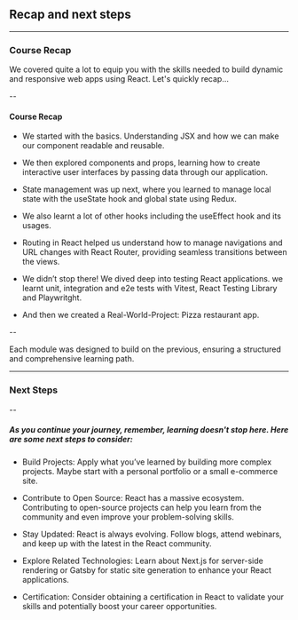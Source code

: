 ## Recap and next steps

---

### Course Recap

We covered quite a lot to equip you with the skills needed to build dynamic and responsive web apps using React. Let's quickly recap...
<!-- .element: class="fragment" -->

--

#### Course Recap


- We started with the basics. Understanding JSX and how we can make our component readable and reusable.
<!-- .element: class="fragment" -->
- We then explored components and props, learning how to create interactive user interfaces by passing data through our application.
<!-- .element: class="fragment" -->
- State management was up next, where you learned to manage local state with the useState hook and global state using Redux.
<!-- .element: class="fragment" -->
- We also learnt a lot of other hooks including the useEffect hook and its usages.
<!-- .element: class="fragment" -->
- Routing in React helped us understand how to manage navigations and URL changes with React Router, providing seamless transitions between the views.
<!-- .element: class="fragment" -->
- We didn’t stop there! We dived deep into testing React applications. we learnt unit, integration and e2e tests with Vitest, React Testing Library and Playwritght.
<!-- .element: class="fragment" -->
- And then we created a Real-World-Project: Pizza restaurant app.
<!-- .element: class="fragment" -->

<!-- .element style="font-size: 1.5rem" -->
--

Each module was designed to build on the previous, ensuring a structured and comprehensive learning path.

---

### Next Steps

--

##### As you continue your journey, remember, learning doesn't stop here. Here are some next steps to consider:
<!-- .element: style="font-size: 1.5rem" -->

- Build Projects: Apply what you’ve learned by building more complex projects. Maybe start with a personal portfolio or a small e-commerce site.
<!-- .element: class="fragment" -->
- Contribute to Open Source: React has a massive ecosystem. Contributing to open-source projects can help you learn from the community and even improve your problem-solving skills.
<!-- .element: class="fragment" -->
- Stay Updated: React is always evolving. Follow blogs, attend webinars, and keep up with the latest in the React community.
<!-- .element: class="fragment" -->
- Explore Related Technologies: Learn about Next.js for server-side rendering or Gatsby for static site generation to enhance your React applications.
<!-- .element: class="fragment" -->
- Certification: Consider obtaining a certification in React to validate your skills and potentially boost your career opportunities.
<!-- .element: class="fragment" -->

<!-- .element style="font-size: 1.8rem" -->